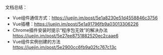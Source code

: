 文档总结：

- Vue组件通信方式：https://juejin.im/post/5e1a8230e51d4558846c3756
- Vue插槽：https://juejin.im/post/5e1a91796fb9a03013306226
- Chrome插件安装时提示“程序包无效”的解决办法 https://juejin.im/post/5e27ee8751882520ec2caae6
- Vue组件实例创建的方法 https://juejin.im/post/5e2900cc6fb9a02fc767c13c
